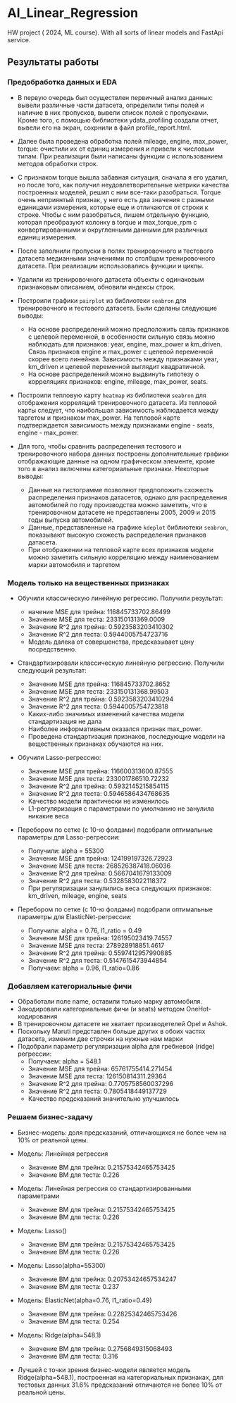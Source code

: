 # AI_Linear_Regression
HW project ( 2024, ML course). With all sorts of linear models and FastApi service.

## Результаты работы

### Предобработка данных и EDA

- В первую очередь был осуществлен первичный анализ данных: вывели различные части датасета, определили типы полей и наличие в них пропусков, вывели список полей с пропусками. Кроме того, с помощью библиотеки ydata_profiling создали отчет, вывели его на экран, сохрнили в файл profile_report.html.

- Далее была проведена обработка полей mileage, engine, max_power, torque: очистили их от единиц измерения и привели к числовым типам. При реализации были написаны функции с использованием методов обработки строк. 

- С признаком torque вышла забавная ситуация, сначала я его удалил, но после того, как получил неудовлетворительные метрики качества построенных моделей, решил с ним все-таки разобраться. Torque очень неприянтый признак, у него есть два значения с разными единицами
 измерения, которые еще и отличаются от строки к строке. Чтобы с ним разобраться, пишем отдельную функцию, которая преобразуют колонку в torque и max_torque_rpm с конвертированными и округленными данными для различных единиц измерения. 

- После заполнили пропуски в полях тренировочного и тестового датасета медианными значениями по столбцам тренировочного датасета. При реализации использовались функции и циклы.

- Удалили из тренировочного датасета объекты с одинаковым признаковым описанием, обновили индексы строк.

- Построили графики `pairplot` из библиотеки `seabron` для тренировочного и тестового датасета. Были сделаны следующие выводы:
    - На основе распределений можно предположить связь признаков с целевой переменной, в особенности сильную связь можно наблюдать для признаков: year, engine, max_power и km_driven. Связь признаков engine и max_power с целевой переменной скорее всего линейная. Зависимость между признаками year, km_driven и целевой переменной выглядит квадратичной.
    - На основе распределений можно выдвинуть гипотезу о корреляциях признаков: engine, mileage, max_power, seats.
      
- Построили тепловую карту `heatmap` из библиотеки `seabron` для отображения корреляций тренировочного датасета. Из тепловой карты следует, что наибольшая зависимость наблюдается между таргетом и признаком max_power. На тепловой карте подтверждается зависимость между признаками engine - seats, engine - max_power.

- Для того, чтобы сравнить распределения тестового и тренировочного набора данных построены дополнительные графики отображающие данные на одном графическом элементе, кроме того в анализ включены категориальные признаки. Некоторые выводы:
    - Данные на гистограмме позволяют предположить схожесть распределения признаков датасетов, однако для распределения автомобилей по году производства можно заметить, что в тренировочном датасете не представлены 2005, 2009 и 2015 годы выпуска автомобилей.
    - Данные, представленные на графике `kdeplot` библиотеки `seabron`, показывают высокую схожесть распределения признаков датасета.
    - При отображении на тепловой карте всех признаков модели можно заметить сильную корреляцию между наименованием марки автомобиля и таргетом

### Модель только на вещественных признаках

- Обучили классическую линейную регрессию. Получили результат:
    - начение MSE для трейна:  116845733702.86499
    - Значение MSE для теста:   233150131369.0009
    - Значение R^2 для трейна:  0.5923583203410302
    - Значение R^2 для теста:   0.5944005754723716
    - Модель далека от совершенства, предсказывает цену посредственно.

- Стандартизировали классическую линейную регрессию. Получили следующий результат:
    - Значение MSE для трейна:  116845733702.8652
    - Значение MSE для теста:   233150131368.99503
    - Значение R^2 для трейна:  0.5923583203410294
    - Значение R^2 для теста:   0.5944005754723818
    - Каких-либо значимых изменений качества модели стандартизация не дала
    - Наиболее информативным оказался признак max_power.
    - Проведена стандартизация признаков, последующие модели на вещественных признаках обучаются на них.
      
- Обучили Lasso-регрессию:
    - Значение MSE для трейна:  116600313600.87555
    - Значение MSE для теста:   233001786510.72232
    - Значение R^2 для трейна:  0.5932145215854115
    - Значение R^2 для теста:   0.5946586434768635
    - Качество модели практически не изменилось
    - L1-регуляризация с параметрами по умолчанию не занулила никакие веса

- Перебором по сетке (c 10-ю фолдами) подобрали оптимальные параметры для Lasso-регрессии:
    - Получили: alpha = 55300
    - Значение MSE для трейна:  124199197326.72923
    - Значение MSE для теста:   268526387418.06036
    - Значение R^2 для трейна:  0.5667041679133009
    - Значение R^2 для теста:   0.5328583022118372
    - При регуляризации занулились веса следующих признаков: km_driven, mileage, engine, seats
      
- Перебором по сетке (c 10-ю фолдами) подобрали оптимальные параметры для ElasticNet-регрессии:
    - Получили: alpha = 0.76, l1_ratio = 0.49
    - Значение MSE для трейна:  126195023419.74557
    - Значение MSE для теста:   278928918851.4617
    - Значение R^2 для трейна:  0.5597412957990885
    - Значение R^2 для теста:   0.5147615473944854
    - Получаем: alpha = 0.96, l1_ratio=0.86 


### Добавляем категориальные фичи

- Обработали поле name, оставили только марку автомобиля.
- Закодировали категориальные фичи (и seats) методом OneHot-кодирования
- В тренировочном датасете не хватает производетелей Opel и Ashok.
- Поскольку Maruti представлен больше других в обоих частях датасета, изменим две строчки на нужные нам марки
- Подобрали параметр регуляризации alpha для гребневой (ridge) регрессии:
    - Получаем: alpha = 548.1
    - Значение MSE для трейна:  65761755414.271454
    - Значение MSE для теста:   126150814311.29364
    - Значение R^2 для трейна:  0.7705758560037296
    - Значение R^2 для теста:   0.7805418449137729
    - Качество предсказаний значительно улучшилось

### Решаем бизнес-задачу
- Бизнес-модель: доля предсказаний, отличающихся не более чем на 10% от реальной цены.

- Модель:  Линейная регрессия
    - Значение BM для трейна:  0.21575342465753425
    - Значение BM для теста:   0.226
      
- Модель:  Линейная регрессия со стандартизированными параметрами
    - Значение BM для трейна:  0.21575342465753425
    - Значение BM для теста:   0.226
 
- Модель:  Lasso()
    - Значение BM для трейна:  0.21575342465753425
    - Значение BM для теста:   0.226

- Модель:  Lasso(alpha=55300)
    - Значение BM для трейна:  0.20753424657534247
    - Значение BM для теста:   0.237
 
- Модель:  ElasticNet(alpha=0.76, l1_ratio=0.49)
    - Значение BM для трейна:  0.22825342465753426
    - Значение BM для теста:   0.254
 
- Модель:  Ridge(alpha=548.1)
    - Значение BM для трейна:  0.2756849315068493
    - Значение BM для теста:   0.316
 
- Лучшей с точки зрения бизнес-модели является модель Ridge(alpha=548.1), построенная на категориальных признаках, для тестовых данных 31.6% предсказаний отличаются не более 10% от реальной цены.
